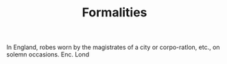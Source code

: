 ---
title: Formalities
letter: F
permalink: "/definitions/bld-formalities.html"
body: In England, robes worn by the magistrates of a city or corpo-ratlon, etc., on
  solemn occasions. Enc. Lond
published_at: '2018-07-07'
source: Black's Law Dictionary 2nd Ed (1910)
layout: post
---
